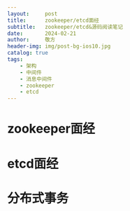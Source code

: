 ```yaml
---
layout:     post
title:      zookeeper/etcd面经
subtitle:   zookeeper/etcd&源码阅读笔记
date:       2024-02-21
author:     敬方
header-img: img/post-bg-ios10.jpg
catalog: true
tags:
    - 架构
    - 中间件
    - 消息中间件
    - zookeeper
    - etcd
---
```


# zookeeper面经
# etcd面经

# 分布式事务